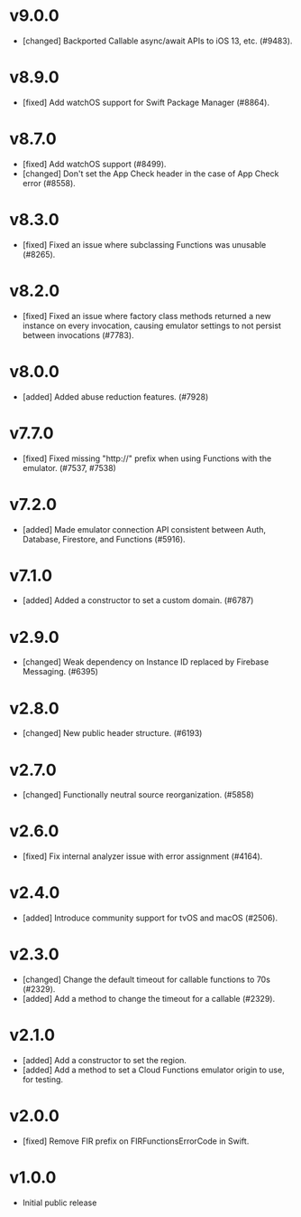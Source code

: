 # v9.0.0
- [changed] Backported Callable async/await APIs to iOS 13, etc. (#9483).

# v8.9.0
- [fixed] Add watchOS support for Swift Package Manager (#8864).

# v8.7.0
- [fixed] Add watchOS support (#8499).
- [changed] Don't set the App Check header in the case of App Check error (#8558).

# v8.3.0
- [fixed] Fixed an issue where subclassing Functions was unusable (#8265).

# v8.2.0
- [fixed] Fixed an issue where factory class methods returned a new instance on every invocation, causing emulator settings to not persist between invocations (#7783).

# v8.0.0
- [added] Added abuse reduction features. (#7928)

# v7.7.0
- [fixed] Fixed missing "http://" prefix when using Functions with the emulator. (#7537, #7538)

# v7.2.0
- [added] Made emulator connection API consistent between Auth, Database, Firestore, and Functions (#5916).

# v7.1.0
- [added] Added a constructor to set a custom domain. (#6787)

# v2.9.0
- [changed] Weak dependency on Instance ID replaced by Firebase Messaging. (#6395)

# v2.8.0
- [changed] New public header structure. (#6193)

# v2.7.0
- [changed] Functionally neutral source reorganization. (#5858)

# v2.6.0
- [fixed] Fix internal analyzer issue with error assignment (#4164).

# v2.4.0
- [added] Introduce community support for tvOS and macOS (#2506).

# v2.3.0
- [changed] Change the default timeout for callable functions to 70s (#2329).
- [added] Add a method to change the timeout for a callable (#2329).

# v2.1.0
- [added] Add a constructor to set the region.
- [added] Add a method to set a Cloud Functions emulator origin to use, for testing.

# v2.0.0
- [fixed] Remove FIR prefix on FIRFunctionsErrorCode in Swift.

# v1.0.0
- Initial public release

